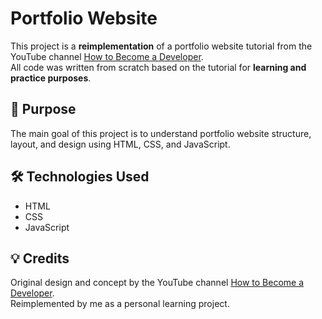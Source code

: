 # Portfolio Website

This project is a **reimplementation** of a portfolio website tutorial from the YouTube channel [How to Become a Developer](https://youtu.be/ldwlOzRvYOU?si=Y85j0TQ3KiU30Q5x).  
All code was written from scratch based on the tutorial for **learning and practice purposes**.

## 🎯 Purpose
The main goal of this project is to understand portfolio website structure, layout, and design using HTML, CSS, and JavaScript.

## 🛠️ Technologies Used
- HTML
- CSS
- JavaScript

## 💡 Credits
Original design and concept by the YouTube channel [How to Become a Developer](https://www.youtube.com/@howtobecomeadeveloper).  
Reimplemented by me as a personal learning project.
